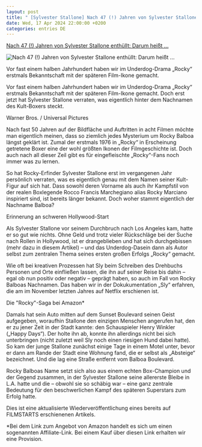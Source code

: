 ```yaml
---
layout: post
title: " [Sylvester Stallone] Nach 47 (!) Jahren von Sylvester Stallone enthüllt: Darum heißt ..."
date: Wed, 17 Apr 2024 22:00:00 +0200
categories: entries DE
---
```

[Nach 47 (!) Jahren von Sylvester Stallone enthüllt: Darum heißt ...](https://www.filmstarts.de/nachrichten/1000076128.html)

![Nach 47 (!) Jahren von Sylvester Stallone enthüllt: Darum heißt ...](https://de.web.img2.acsta.net/img/60/5a/605a9718975bdb0bafd55d5f5fe22e08.jpg)

Vor fast einem halben Jahrhundert haben wir im Underdog-Drama „Rocky“ erstmals Bekanntschaft mit der späteren Film-Ikone gemacht.

Vor fast einem halben Jahrhundert haben wir im Underdog-Drama „Rocky“ erstmals Bekanntschaft mit der späteren Film-Ikone gemacht. Doch erst jetzt hat Sylvester Stallone verraten, was eigentlich hinter dem Nachnamen des Kult-Boxers steckt.

Warner Bros. / Universal Pictures

Nach fast 50 Jahren auf der Bildfläche und Auftritten in acht Filmen möchte man eigentlich meinen, dass so ziemlich jedes Mysterium um Rocky Balboa längst geklärt ist. Zumal der erstmals 1976 in „Rocky“ in Erscheinung getretene Boxer eine der wohl größten Ikonen der Filmgeschichte ist. Doch auch nach all dieser Zeil gibt es für eingefleischte „Rocky“-Fans noch immer was zu lernen.

So hat Rocky-Erfinder Sylvester Stallone erst im vergangenen Jahr persönlich verraten, was es eigentlich genau mit dem Namen seiner Kult-Figur auf sich hat. Dass sowohl deren Vorname als auch ihr Kampfstil von der realen Boxlegende Rocco Francis Marchegiano alias Rocky Marciano inspiriert sind, ist bereits länger bekannt. Doch woher stammt eigentlich der Nachname Balboa?

Erinnerung an schweren Hollywood-Start

Als Sylvester Stallone vor seinem Durchbruch nach Los Angeles kam, hatte er so gut wie nichts. Ohne Geld und trotz vieler Rückschläge bei der Suche nach Rollen in Hollywood, ist er drangeblieben und hat sich durchgebissen (mehr dazu in diesem Artikel) – und das Underdog-Dasein dann als Autor selbst zum zentralen Thema seines ersten großen Erfolgs „Rocky“ gemacht.

Wie oft bei kreativen Prozessen hat Sly beim Schreiben des Drehbuchs Personen und Orte einfließen lassen, die ihn auf seiner Reise bis dahin – egal ob nun positiv oder negativ – geprägt haben, so auch im Fall von Rocky Balboas Nachnamen. Das haben wir in der Dokukumentation „Sly“ erfahren, die am im November letzten Jahres auf Netflix erschienen ist.

Die "Rocky"-Saga bei Amazon*

Damals hat sein Auto mitten auf dem Sunset Boulevard seinen Geist aufgegeben, woraufhin Stallone den einzigen Menschen angerufen hat, den er zu jener Zeit in der Stadt kannte: den Schauspieler Henry Winkler („Happy Days“). Der holte ihn ab, konnte ihn allerdings nicht bei sich unterbringen (nicht zuletzt weil Sly noch einen riesigen Hund dabei hatte). So kam der junge Stallone zunächst einige Tage in einem Motel unter, bevor er dann am Rande der Stadt eine Wohnung fand, die er selbst als „Absteige“ bezeichnet. Und die lag eine Straße entfernt vom Balboa Boulevard.

Rocky Balboas Name setzt sich also aus einem echten Box-Champion und der Gegend zusammen, in der Sylvester Stallone seine allererste Bleibe in L.A. hatte und die – obwohl sie so schäbig war – eine ganz zentrale Bedeutung für den beschwerlichen Kampf des späteren Superstars zum Erfolg hatte.

Dies ist eine aktualisierte Wiederveröffentlichung eines bereits auf FILMSTARTS erschienenen Artikels.

*Bei dem Link zum Angebot von Amazon handelt es sich um einen sogenannten Affiliate-Link. Bei einem Kauf über diesen Link erhalten wir eine Provision.

